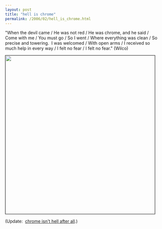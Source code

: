 ```yaml
---
layout: post
title: "hell is chrome"
permalink: /2006/02/hell_is_chrome.html
---
```


<p>&quot;When the devil came / He was not red / He was chrome, and he said / Come with me / You must go / So I went / Where everything was clean / So precise and towering.&nbsp; I was welcomed / With open arms / I received so much help in every way / I felt no fear / I felt no fear.&quot; (Wilco)</p>

<p>
<a href="http://blogs.msdn.com/michael_affronti/archive/2006/02/16/533728.aspx" title="a screenshot of a new message in outlook.  my god, the chrome."><img width="487" height="516" border="1" src="https://sippey.typepad.com/photos/uncategorized/outlookitemsharing_1.jpg" /></a></p>

<p>(Update:&nbsp; <a href="http://sippey.typepad.com/filtered/2006/06/chrome_isnt_hel.html">chrome isn't hell after all</a>.)<br /> 
</p>


